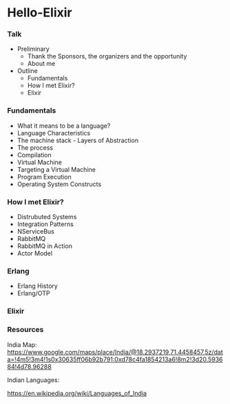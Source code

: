 # Hello-Elixir


### Talk

* Preliminary
  * Thank the Sponsors, the organizers and the opportunity
  * About me
* Outline
  * Fundamentals
  * How I met Elixir?
  * Elixir
  
  
### Fundamentals

* What it means to be a language?
* Language Characteristics
* The machine stack - Layers of Abstraction
* The process
* Compilation
* Virtual Machine
* Targeting a Virtual Machine
* Program Execution
* Operating System Constructs

### How I met Elixir?

* Distrubuted Systems
* Integration Patterns
* NServiceBus
* RabbitMQ
* RabbitMQ in Action
* Actor Model

### Erlang

* Erlang History
* Erlang/OTP

### Elixir 





### Resources

India Map:
https://www.google.com/maps/place/India/@18.2937219,71.4458457,5z/data=!4m5!3m4!1s0x30635ff06b92b791:0xd78c4fa1854213a6!8m2!3d20.593684!4d78.96288

Indian Languages:

https://en.wikipedia.org/wiki/Languages_of_India
